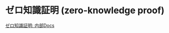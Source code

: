 # ゼロ知識証明 (zero-knowledge proof)

[ゼロ知識証明: 内部Docs](../security/cryptography/zero-knowledge-proof.md)
